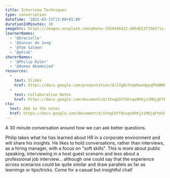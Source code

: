 ```yaml
---
title: Interview Techniques
type: conversation
dateTime: '2021-03-15T13:00+01:00'
durationInMinutes: 30
imageSrc: https://images.unsplash.com/photo-1554446422-d05db23719d2?ixid=MXwxMjA3fDB8MHxwaG90by1wYWdlfHx8fGVufDB8fHw%3D&ixlib=rb-1.2.1&auto=format&fit=crop&w=1953&q=80
learnerNames:
  - '@Gracielle'
  - '@Gunnar de Jong'
  - '@Tom Salmon'
  - '@phivk'
sharerNames: 
  - '@Philip Kyler'
  - '@Asmaa Abumezied'
resources:
  -
    text: Slides
    href: https://docs.google.com/presentation/d/17gQcYoqUXweUppqPb6WHbKUJ5MYFaizAoH9URWa8abw/edit?usp=sharing
  -
    text: Collaborative Notes
    href: https://docs.google.com/document/d/1VxqSSYfQtxqo9hKjziMUjqFtH1UzRyUEqnboaWoUHCo/edit
cta:
  text: Add to the notes
  href: https://docs.google.com/document/d/1VxqSSYfQtxqo9hKjziMUjqFtH1UzRyUEqnboaWoUHCo/edit
---
```

A 30 minute conversation around how we can ask better questions. 
<!--more-->
Philip takes what he has learned about HR in a corporate environment and will share his insights. He likes to hold conversations, rather than interviews, as a hiring manager, with a focus on "soft skills".
This is more about public speaking, interviewing in a host guest scenario and less about a professional job interview... although one could say that the experience across scenarios could be quite similar and draw parallels as far as learnings or tips/tricks. Come for a casual but insightful chat!

<div class="typeform-widget" data-url="https://form.typeform.com/to/whf6nuDX?typeform-medium=embed-snippet" data-transparency="100" data-hide-headers="true" data-hide-footer="true" style="width: 100%; height: 500px;"></div> <script> (function() { var qs,js,q,s,d=document, gi=d.getElementById, ce=d.createElement, gt=d.getElementsByTagName, id="typef_orm", b="https://embed.typeform.com/"; if(!gi.call(d,id)) { js=ce.call(d,"script"); js.id=id; js.src=b+"embed.js"; q=gt.call(d,"script")[0]; q.parentNode.insertBefore(js,q) } })() </script>
